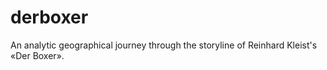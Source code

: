 # derboxer
An analytic geographical journey through the storyline of Reinhard Kleist's «Der Boxer».
